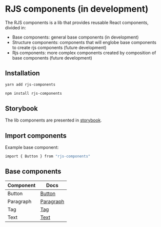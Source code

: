 # RJS components (in development)

The RJS components is a lib that provides reusable React components, divided in:

- Base components: general base components (in development)
- Structure components: components that will englobe base components to create rjs components (future development)
- Rjs components: more complex components created by composition of base components (future development)

## Installation

```sh
yarn add rjs-components
```

```sh
npm install rjs-components
```

## Storybook

The lib components are presented in [storybook](https://649f75c489527d98e48de36a-zjpdiavntc.chromatic.com).

## Import components

Example base component:

```sh
import { Button } from "rjs-components"
```

## Base components

| Component | Docs                                |
|-----------|-------------------------------------|
| Button    | [Button](docs/base/button.md)       |
| Paragraph | [Paragraph](docs/base/paragraph.md) |
| Tag       | [Tag](docs/base/tag.md)             |
| Text      | [Text](docs/base/text.md)           |
